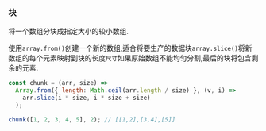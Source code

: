 ### 块

将一个数组分块成指定大小的较小数组. 

使用`array.from()`创建一个新的数组,适合将要生产的数据块`array.slice()`将新数组的每个元素映射到块的长度`尺寸`如果原始数组不能均匀分割,最后的块将包含剩余的元素. 

```js
const chunk = (arr, size) =>
  Array.from({ length: Math.ceil(arr.length / size) }, (v, i) =>
    arr.slice(i * size, i * size + size)
  );
```

```js
chunk([1, 2, 3, 4, 5], 2); // [[1,2],[3,4],[5]]
```